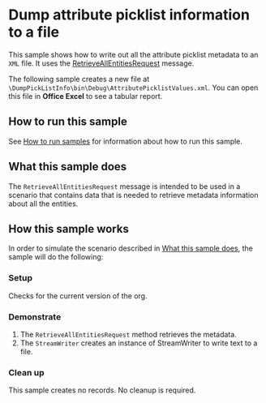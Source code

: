 # Dump attribute picklist information to a file

This sample shows how to write out all the attribute picklist metadata to an `XML` file. It uses the [RetrieveAllEntitiesRequest](https://learn.microsoft.com/dotnet/api/microsoft.xrm.sdk.messages.retrieveallentitiesrequest) message.

The following sample creates a new file at `\DumpPickListInfo\bin\Debug\AttributePicklistValues.xml`. You can open this file in **Office Excel** to see a tabular report. 

## How to run this sample

See [How to run samples](https://github.com/microsoft/PowerApps-Samples/blob/master/dataverse/README.md) for information about how to run this sample.

## What this sample does

The `RetrieveAllEntitiesRequest` message is intended to be used in a scenario that contains data that is needed to retrieve metadata information about all the entities.

## How this sample works

In order to simulate the scenario described in [What this sample does](#what-this-sample-does), the sample will do the following:

### Setup

Checks for the current version of the org.

### Demonstrate

1. The `RetrieveAllEntitiesRequest` method retrieves the metadata. 
1. The `StreamWriter` creates an instance of StreamWriter to write text to a file.

### Clean up

This sample creates no records. No cleanup is required.